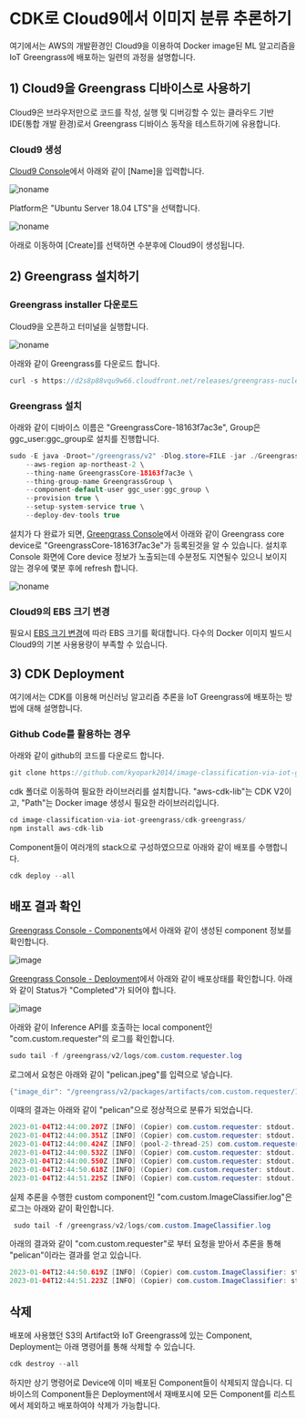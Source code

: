 # CDK로 Cloud9에서 이미지 분류 추론하기 

여기에서는 AWS의 개발환경인 Cloud9을 이용하여 Docker image된 ML 알고리즘을 IoT Greengrass에 배포하는 일련의 과정을 설명합니다. 

## 1) Cloud9을 Greengrass 디바이스로 사용하기

Cloud9은 브라우저만으로 코드를 작성, 실행 및 디버깅할 수 있는 클라우드 기반 IDE(통합 개발 환경)로서 Greengrass 디바이스 동작을 테스트하기에 유용합니다.

### Cloud9 생성

[Cloud9 Console](https://ap-northeast-2.console.aws.amazon.com/cloud9control/home?region=ap-northeast-2#/create)에서 아래와 같이 [Name]을 입력합니다.

![noname](https://user-images.githubusercontent.com/52392004/204112727-f14df4fc-830f-4c58-b229-8adda848a7c0.png)

Platform은 "Ubuntu Server 18.04 LTS"을 선택합니다. 

![noname](https://user-images.githubusercontent.com/52392004/210555080-8a171197-9428-434d-b75d-58af38994334.png)


아래로 이동하여 [Create]를 선택하면 수분후에 Cloud9이 생성됩니다.



## 2) Greengrass 설치하기 

### Greengrass installer 다운로드

Cloud9을 오픈하고 터미널을 실행합니다.

![noname](https://user-images.githubusercontent.com/52392004/204112636-de69a319-86d8-4199-91ff-1ff9fa1871b8.png)

아래와 같이 Greengrass를 다운로드 합니다. 

```java
curl -s https://d2s8p88vqu9w66.cloudfront.net/releases/greengrass-nucleus-latest.zip > greengrass-nucleus-latest.zip && unzip greengrass-nucleus-latest.zip -d GreengrassCore
```

### Greengrass 설치 

아래와 같이 디바이스 이름은 "GreengrassCore-18163f7ac3e", Group은 ggc_user:ggc_group로 설치를 진행합니다. 

```java
sudo -E java -Droot="/greengrass/v2" -Dlog.store=FILE -jar ./GreengrassCore/lib/Greengrass.jar \
	--aws-region ap-northeast-2 \
	--thing-name GreengrassCore-18163f7ac3e \
	--thing-group-name GreengrassGroup \
	--component-default-user ggc_user:ggc_group \
	--provision true \
	--setup-system-service true \
	--deploy-dev-tools true
```

설치가 다 완료가 되면, [Greengrass Console](https://ap-northeast-2.console.aws.amazon.com/iot/home?region=ap-northeast-2#/greengrass/v2/cores)에서 아래와 같이 Greengrass core device로 "GreengrassCore-18163f7ac3e"가 등록된것을 알 수 있습니다. 설치후 Console 화면에 Core device 정보가 노출되는데 수분정도 지연될수 있으니 보이지 않는 경우에 몇분 후에 refresh 합니다. 

![noname](https://user-images.githubusercontent.com/52392004/204112707-7d82e8dd-4e30-4c24-9e77-c64f42995a76.png)


### Cloud9의 EBS 크기 변경 

필요시 [EBS 크기 변경](https://github.com/kyopark2014/technical-summary/blob/main/resize.md)에 따라 EBS 크기를 확대합니다. 다수의 Docker 이미지 빌드시 Cloud9의 기본 사용용량이 부족할 수 있습니다. 

## 3) CDK Deployment

여기에서는 CDK를 이용해 머신러닝 알고리즘 추론을 IoT Greengrass에 배포하는 방법에 대해 설명합니다. 

### Github Code를 활용하는 경우

아래와 같이 github의 코드를 다운로드 합니다. 

```java
git clone https://github.com/kyopark2014/image-classification-via-iot-greengrass
```

cdk 폴더로 이동하여 필요한 라이브러리를 설치합니다. "aws-cdk-lib"는 CDK V2이고, "Path"는 Docker image 생성시 필요한 라이브러리입니다. 

```java
cd image-classification-via-iot-greengrass/cdk-greengrass/
npm install aws-cdk-lib
```


Component들이 여러개의 stack으로 구성하였으므로 아래와 같이 배포를 수행합니다. 

```java
cdk deploy --all
```


## 배포 결과 확인

[Greengrass Console - Components](https://ap-northeast-2.console.aws.amazon.com/iot/home?region=ap-northeast-2#/greengrass/v2/components)에서 아래와 같이 생성된 component 정보를 확인합니다. 

![image](https://user-images.githubusercontent.com/52392004/210557261-5570543d-ffcc-42ea-85f4-468f115b735a.png)


[Greengrass Console - Deployment](https://ap-northeast-2.console.aws.amazon.com/iot/home?region=ap-northeast-2#/greengrass/v2/deployments)에서 아래와 같이 배포상태를 확인합니다. 아래와 같이 Status가 "Completed"가 되어야 합니다. 

![image](https://user-images.githubusercontent.com/52392004/210557345-00686e44-d7fd-4670-9498-5b0f6a49cbf2.png)


아래와 같이 Inference API를 호출하는 local component인 "com.custom.requester"의 로그를 확인합니다.
```java
sudo tail -f /greengrass/v2/logs/com.custom.requester.log
```

로그에서 요청은 아래와 같이 "pelican.jpeg"를 입력으로 넣습니다. 

```java
{"image_dir": "/greengrass/v2/packages/artifacts/com.custom.requester/1.0.0", "fname": "pelican.jpeg"}
```

이때의 결과는 아래와 같이 "pelican"으로 정상적으로 분류가 되었습니다.

```java
2023-01-04T12:44:00.207Z [INFO] (Copier) com.custom.requester: stdout. Installing collected packages: awscrt, awsiotsdk. {scriptName=services.com.custom.requester.lifecycle.Install, serviceName=com.custom.requester, currentState=NEW}
2023-01-04T12:44:00.351Z [INFO] (Copier) com.custom.requester: stdout. Successfully installed awscrt-0.14.7 awsiotsdk-1.11.9. {scriptName=services.com.custom.requester.lifecycle.Install, serviceName=com.custom.requester, currentState=NEW}
2023-01-04T12:44:00.424Z [INFO] (pool-2-thread-25) com.custom.requester: shell-runner-start. {scriptName=services.com.custom.requester.lifecycle.Run, serviceName=com.custom.requester, currentState=STARTING, command=["python3 -u /greengrass/v2/packages/artifacts/com.custom.requester/1.0.0/reques..."]}
2023-01-04T12:44:00.532Z [INFO] (Copier) com.custom.requester: stdout. BASE_DIR =  /greengrass/v2/packages/artifacts/com.custom.requester/1.0.0. {scriptName=services.com.custom.requester.lifecycle.Run, serviceName=com.custom.requester, currentState=RUNNING}
2023-01-04T12:44:00.550Z [INFO] (Copier) com.custom.requester: stdout. Successfully subscribed to topic: local/result. {scriptName=services.com.custom.requester.lifecycle.Run, serviceName=com.custom.requester, currentState=RUNNING}
2023-01-04T12:44:50.618Z [INFO] (Copier) com.custom.requester: stdout. request: {"image_dir": "/greengrass/v2/packages/artifacts/com.custom.requester/1.0.0", "fname": "pelican.jpeg"}. {scriptName=services.com.custom.requester.lifecycle.Run, serviceName=com.custom.requester, currentState=RUNNING}
2023-01-04T12:44:51.225Z [INFO] (Copier) com.custom.requester: stdout. result: pelican. {scriptName=services.com.custom.requester.lifecycle.Run, serviceName=com.custom.requester, currentState=RUNNING}
```

실제 추론을 수행한 custom component인 "com.custom.ImageClassifier.log"은 로그는 아래와 같이 확인합니다. 

```java
 sudo tail -f /greengrass/v2/logs/com.custom.ImageClassifier.log
```

아래의 결과와 같이 "com.custom.requester"로 부터 요청을 받아서 추론을 통해 "pelican"이라는 결과를 얻고 있습니다. 

```java
2023-01-04T12:44:50.619Z [INFO] (Copier) com.custom.ImageClassifier: stdout. Received new message on topic local/inference: {"image_dir": "/greengrass/v2/packages/artifacts/com.custom.requester/1.0.0", "fname": "pelican.jpeg"}. {scriptName=services.com.custom.ImageClassifier.lifecycle.Run.Script, serviceName=com.custom.ImageClassifier, currentState=RUNNING}
2023-01-04T12:44:51.223Z [INFO] (Copier) com.custom.ImageClassifier: stdout. result: pelican. {scriptName=services.com.custom.ImageClassifier.lifecycle.Run.Script, serviceName=com.custom.ImageClassifier, currentState=RUNNING}
```

## 삭제

배포에 사용했던 S3의 Artifact와 IoT Greengrass에 있는 Component, Deployment는 아래 명령어를 통해 삭제할 수 있습니다. 

```java
cdk destroy --all
```

하지만 상기 명령어로 Device에 이미 배포된 Component들이 삭제되지 않습니다. 디바이스의 Component들은 Deployment에서 재배포시에 모든 Component를 리스트에서 제외하고 배포하여야 삭제가 가능합니다.




